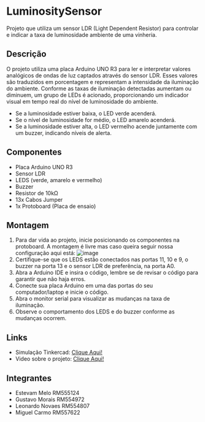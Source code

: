 # LuminositySensor

Projeto que utiliza um sensor LDR (Light Dependent Resistor) para controlar e indicar a taxa de luminosidade ambiente de uma vinheria.

## Descrição 

O projeto utiliza uma placa Arduino UNO R3 para ler e interpretar valores analógicos de ondas de luz captados através do sensor LDR. Esses valores são traduzidos em porcentagem e representam a intensidade da iluminação do ambiente. Conforme as taxas de iluminação detectadas aumentam ou diminuem, um grupo de LEDs é acionado, proporcionando um indicador visual em tempo real do nível de luminosidade do ambiente.

- Se a luminosidade estiver baixa, o LED verde acenderá.
- Se o nível de luminosidade for médio, o LED amarelo acenderá.
- Se a luminosidade estiver alta, o LED vermelho acende juntamente com um buzzer, indicando níveis de alerta.

## Componentes 

- Placa Arduino UNO R3
- Sensor LDR
- LEDS (verde, amarelo e vermelho)
- Buzzer
- Resistor de 10kΩ
- 13x Cabos Jumper
- 1x Protoboard (Placa de ensaio)

## Montagem
1. Para dar vida ao projeto, inicie posicionando os componentes na protoboard. A montagem é livre mas caso queira seguir nossa configuração aqui está: ![image](https://github.com/MoraisGustavo1/LuminositySensor/assets/148806879/7e2f0328-4af2-47a1-8f1c-58eccdae99a7)
2. Certifique-se que os LEDS estão conectados nas portas 11, 10 e 9, o buzzer na porta 13 e o sensor LDR de preferência, na porta A0.
3. Abra a Arduino IDE e insira o código, lembre se de revisar o código para garantir que não haja erros.
4. Conecte sua placa Arduino em uma das portas do seu computador/laptop e inicie o código.
5. Abra o monitor serial para visualizar as mudanças na taxa de iluminação.
6. Observe o comportamento dos LEDS e do buzzer conforme as mudanças ocorrem.

## Links 
- Simulação Tinkercad: [Clique Aqui!](https://www.tinkercad.com/things/fjZyaYzequ6-lightsensor)
- Video sobre o projeto: [Clique Aqui!](https://youtu.be/2QxhfdXdpoQ)

## Integrantes
- Estevam Melo RM555124
- Gustavo Morais RM554972
- Leonardo Novaes RM554807
- Miguel Carmo RM557622
